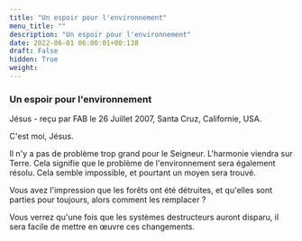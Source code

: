 ```yaml
---
title: "Un espoir pour l'environnement"
menu_title: ""
description: "Un espoir pour l'environnement"
date: 2022-06-01 06:00:01+00:138
draft: False
hidden: True
weight:
---
```

### Un espoir pour l'environnement

Jésus - reçu par FAB le 26 Juillet 2007, Santa Cruz, Californie, USA.

C'est moi, Jésus.

Il n'y a pas de problème trop grand pour le Seigneur. L'harmonie viendra sur Terre. Cela signifie que le problème de l'environnement sera également résolu. Cela semble impossible, et pourtant un moyen sera trouvé.

Vous avez l'impression que les forêts ont été détruites, et qu'elles sont parties pour toujours, alors comment les remplacer ?

Vous verrez qu'une fois que les systèmes destructeurs auront disparu, il sera facile de mettre en œuvre ces changements.
